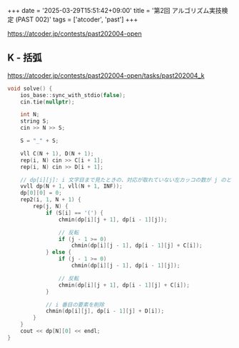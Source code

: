 +++
date = '2025-03-29T15:51:42+09:00'
title = '第2回 アルゴリズム実技検定 (PAST 002)'
tags = ['atcoder', 'past']
+++

<https://atcoder.jp/contests/past202004-open>

## K - 括弧

<https://atcoder.jp/contests/past202004-open/tasks/past202004_k>

```cpp
void solve() {
    ios_base::sync_with_stdio(false);
    cin.tie(nullptr);

    int N;
    string S;
    cin >> N >> S;

    S = "_" + S;

    vll C(N + 1), D(N + 1);
    rep(i, N) cin >> C[i + 1];
    rep(i, N) cin >> D[i + 1];

    // dp[i][j]: i 文字目まで見たときの、対応が取れていない左カッコの数が j のときの最小コスト
    vvll dp(N + 1, vll(N + 1, INF));
    dp[0][0] = 0;
    rep2(i, 1, N + 1) {
        rep(j, N) {
            if (S[i] == '(') {
                chmin(dp[i][j + 1], dp[i - 1][j]);

                // 反転
                if (j - 1 >= 0)
                    chmin(dp[i][j - 1], dp[i - 1][j] + C[i]);
            } else {
                if (j - 1 >= 0)
                    chmin(dp[i][j - 1], dp[i - 1][j]);

                // 反転
                chmin(dp[i][j + 1], dp[i - 1][j] + C[i]);
            }

            // i 番目の要素を削除
            chmin(dp[i][j], dp[i - 1][j] + D[i]);
        }
    }
    cout << dp[N][0] << endl;
}
```
